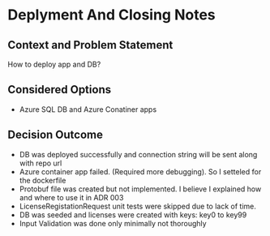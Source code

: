 # Deplyment And Closing Notes

## Context and Problem Statement

How to deploy app and DB?

## Considered Options

* Azure SQL DB and Azure Conatiner apps

## Decision Outcome

* DB was deployed successfully and connection string will be sent along with repo url
* Azure container app failed. (Required more debugging). So I setteled for the dockerfile 
* Protobuf file was created but not implemented. I believe I explained how and where to use it in ADR 003
* LicenseRegistationRequest unit tests were skipped due to lack of time.
* DB was seeded and licenses were created with keys: key0 to key99 
* Input Validation was done only minimally not thoroughly